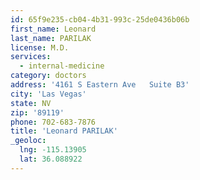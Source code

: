 ```yaml
---
id: 65f9e235-cb04-4b31-993c-25de0436b06b
first_name: Leonard
last_name: PARILAK
license: M.D.
services:
  - internal-medicine
category: doctors
address: '4161 S Eastern Ave   Suite B3'
city: 'Las Vegas'
state: NV
zip: '89119'
phone: 702-683-7876
title: 'Leonard PARILAK'
_geoloc:
  lng: -115.13905
  lat: 36.088922
---
```

